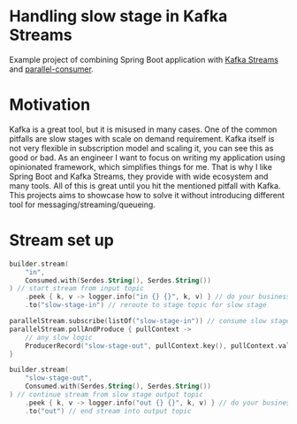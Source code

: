 # Handling slow stage in Kafka Streams

Example project of combining Spring Boot application with 
[Kafka Streams](https://kafka.apache.org/documentation/streams/) and
[parallel-consumer](https://github.com/confluentinc/parallel-consumer).

# Motivation
Kafka is a great tool, but it is misused in many cases. One of the common pitfalls are slow stages with scale on demand
requirement. Kafka itself is not very flexible in subscription model and scaling it, you can see this as good or bad.
As an engineer I want to focus on writing my application using opinionated framework, which simplifies things for me.
That is why I like Spring Boot and Kafka Streams, they provide with wide ecosystem and many tools. All of this is great
until you hit the mentioned pitfall with Kafka. This projects aims to showcase how to solve it without introducing
different tool for messaging/streaming/queueing.

# Stream set up

```kotlin
builder.stream(
    "in",
    Consumed.with(Serdes.String(), Serdes.String())
) // start stream from input topic
    .peek { k, v -> logger.info("in {} {}", k, v) } // do your business logic before slow stage
    .to("slow-stage-in") // reroute to stage topic for slow stage

parallelStream.subscribe(listOf("slow-stage-in")) // consume slow stage input topic
parallelStream.pollAndProduce { pullContext -> 
    // any slow logic
    ProducerRecord("slow-stage-out", pullContext.key(), pullContext.value()) // produce result to slow stage output topic
}

builder.stream(
    "slow-stage-out",
    Consumed.with(Serdes.String(), Serdes.String())
) // continue stream from slow stage output topic
    .peek { k, v -> logger.info("out {} {}", k, v) } // do your business logic after slow stage
    .to("out") // end stream into output topic
```
